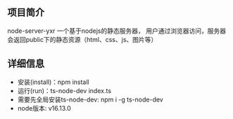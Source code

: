 ## 项目简介
node-server-yxr
一个基于nodejs的静态服务器，
用户通过浏览器访问，服务器会返回public下的静态资源（html、css、js、图片等）

## 详细信息
* 安装(install)：npm install
* 运行(run)：ts-node-dev index.ts
* 需要先全局安装ts-node-dev: npm i -g ts-node-dev
* node版本: v16.13.0